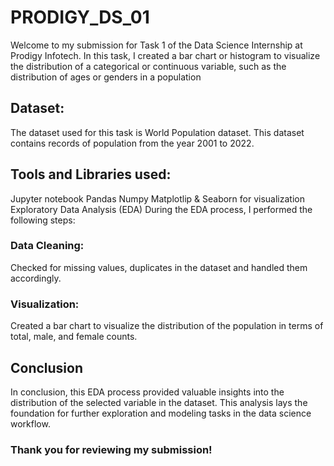# PRODIGY_DS_01

Welcome to my submission for Task 1 of the Data Science Internship at Prodigy Infotech. In this task, I created a bar chart or histogram to visualize the distribution of a categorical or continuous variable, such as the distribution of ages or genders in a population

## Dataset:
The dataset used for this task is World Population dataset. This dataset contains records of population from the year 2001 to 2022.

## Tools and Libraries used:
Jupyter notebook
Pandas
Numpy
Matplotlip & Seaborn for visualization
Exploratory Data Analysis (EDA)
During the EDA process, I performed the following steps:

### Data Cleaning:
Checked for missing values, duplicates in the dataset and handled them accordingly.

### Visualization: 
Created a bar chart to visualize the distribution of the population in terms of total, male, and female counts.
## Conclusion
In conclusion, this EDA process provided valuable insights into the distribution of the selected variable in the dataset. This analysis lays the foundation for further exploration and modeling tasks in the data science workflow.

### Thank you for reviewing my submission!
